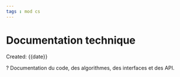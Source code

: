 ```yaml
---
tags : mod cs
---
```

# Documentation technique
Created: {{date}}

?
Documentation du code, des algorithmes, des interfaces et des API. 
<!--SR:!2022-10-27,7,250-->